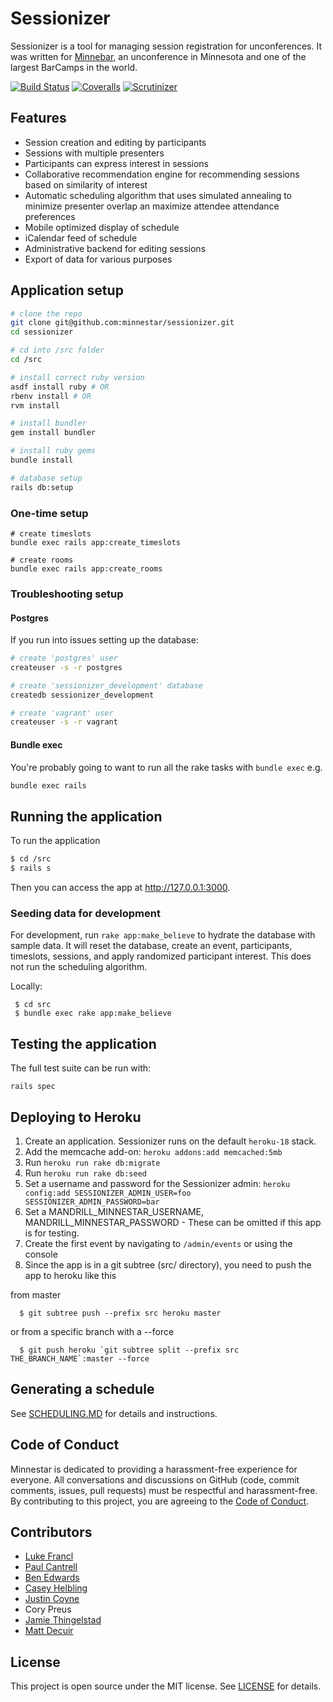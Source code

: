 # Sessionizer

Sessionizer is a tool for managing session registration for unconferences. It was written for [Minnebar](http://minnestar.org/minnebar/), an unconference in Minnesota and one of the largest BarCamps in the world.

[![Build Status](http://img.shields.io/travis/minnestar/sessionizer.svg)](https://travis-ci.org/minnestar/sessionizer) [![Coveralls](http://img.shields.io/coveralls/minnestar/sessionizer.svg)](https://coveralls.io/r/minnestar/sessionizer) [![Scrutinizer](http://img.shields.io/scrutinizer/g/minnestar/sessionizer.svg)](https://scrutinizer-ci.com/g/minnestar/sessionizer/)


## Features

* Session creation and editing by participants
* Sessions with multiple presenters
* Participants can express interest in sessions
* Collaborative recommendation engine for recommending sessions based on similarity of interest
* Automatic scheduling algorithm that uses simulated annealing to minimize presenter overlap an maximize attendee attendance preferences
* Mobile optimized display of schedule
* iCalendar feed of schedule
* Administrative backend for editing sessions
* Export of data for various purposes

## Application setup

```bash
# clone the repo
git clone git@github.com:minnestar/sessionizer.git
cd sessionizer

# cd into /src folder
cd /src

# install correct ruby version
asdf install ruby # OR
rbenv install # OR
rvm install

# install bundler
gem install bundler

# install ruby gems
bundle install

# database setup
rails db:setup
```

### One-time setup
```
# create timeslots
bundle exec rails app:create_timeslots

# create rooms
bundle exec rails app:create_rooms
```

### Troubleshooting setup

#### Postgres
If you run into issues setting up the database:
```bash
# create 'postgres' user
createuser -s -r postgres

# create 'sessionizer_development' database
createdb sessionizer_development

# create 'vagrant' user
createuser -s -r vagrant
```

#### Bundle exec
You're probably going to want to run all the rake tasks with `bundle exec` e.g.
```bash
bundle exec rails 
```

## Running the application
To run the application

```bash
$ cd /src
$ rails s
```

Then you can access the app at http://127.0.0.1:3000.

### Seeding data for development

For development, run `rake app:make_believe` to hydrate the database with sample
data. It will reset the database, create an event, participants, timeslots,
sessions, and apply randomized participant interest. This does not run the
scheduling algorithm.

Locally:

```
 $ cd src
 $ bundle exec rake app:make_believe
```

## Testing the application

The full test suite can be run with:
```
rails spec
```

## Deploying to Heroku

1. Create an application. Sessionizer runs on the default `heroku-18` stack.
2. Add the memcache add-on: `heroku addons:add memcached:5mb`
3. Run `heroku run rake db:migrate`
4. Run `heroku run rake db:seed`
5. Set a username and password for the Sessionizer admin: `heroku config:add SESSIONIZER_ADMIN_USER=foo SESSIONIZER_ADMIN_PASSWORD=bar`
6. Set a MANDRILL_MINNESTAR_USERNAME, MANDRILL_MINNESTAR_PASSWORD - These can be omitted if this app is for testing.
7. Create the first event by navigating to `/admin/events` or using the
   console
8. Since the app is in a git subtree (src/ directory), you need to push
   the app to heroku like this

from master

```
  $ git subtree push --prefix src heroku master
```

or from a specific branch with a --force
```
  $ git push heroku `git subtree split --prefix src THE_BRANCH_NAME`:master --force
```

## Generating a schedule

See [SCHEDULING.MD](src/doc/SCHEDULING.md) for details and instructions.

## Code of Conduct

Minnestar is dedicated to providing a harassment-free experience for everyone. All conversations and discussions on GitHub (code, commit comments, issues, pull requests) must be respectful and harassment-free. By contributing to this project, you are agreeing to the [Code of Conduct](CODE_OF_CONDUCT.md).

## Contributors

* [Luke Francl](http://luke.francl.org)
* [Paul Cantrell](http://innig.net/)
* [Ben Edwards](http://www.alttext.com/)
* [Casey Helbling](http://softwareforgood.com/team)
* [Justin Coyne](https://twitter.com/j_coyne)
* Cory Preus
* [Jamie Thingelstad](http://thingelstad.com/)
* [Matt Decuir](https://experimatt.com/)

## License

This project is open source under the MIT license. See [LICENSE](src/LICENSE.txt) for details.
